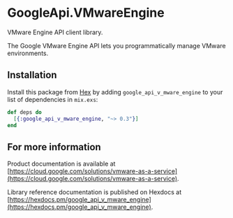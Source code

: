 # GoogleApi.VMwareEngine

VMware Engine API client library.

The Google VMware Engine API lets you programmatically manage VMware environments.

## Installation

Install this package from [Hex](https://hex.pm) by adding
`google_api_v_mware_engine` to your list of dependencies in `mix.exs`:

```elixir
def deps do
  [{:google_api_v_mware_engine, "~> 0.3"}]
end
```

## For more information

Product documentation is available at [https://cloud.google.com/solutions/vmware-as-a-service](https://cloud.google.com/solutions/vmware-as-a-service).

Library reference documentation is published on Hexdocs at
[https://hexdocs.pm/google_api_v_mware_engine](https://hexdocs.pm/google_api_v_mware_engine).
